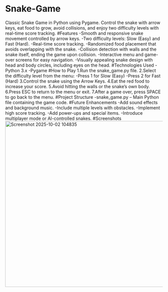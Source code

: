 # Snake-Game
Classic Snake Game in Python using Pygame. Control the snake with arrow keys, eat food to grow, avoid collisions, and enjoy two difficulty levels with real-time score tracking.
#Features
-Smooth and responsive snake movement controlled by arrow keys.
-Two difficulty levels: Slow (Easy) and Fast (Hard).
-Real-time score tracking.
-Randomized food placement that avoids overlapping with the snake.
-Collision detection with walls and the snake itself, ending the game upon collision.
-Interactive menu and game-over screens for easy navigation.
-Visually appealing snake design with head and body circles, including eyes on the head.
#Technologies Used
-Python 3.x
-Pygame
#How to Play
1.Run the snake_game.py file.
2.Select the difficulty level from the menu:
          -Press 1 for Slow (Easy)
          -Press 2 for Fast (Hard)
3.Control the snake using the Arrow Keys.
4.Eat the red food to increase your score.
5.Avoid hitting the walls or the snake’s own body.
6.Press ESC to return to the menu or exit.
7.After a game over, press SPACE to go back to the menu.
#Project Structure
-snake_game.py – Main Python file containing the game code.
#Future Enhancements
-Add sound effects and background music.
-Include multiple levels with obstacles.
-Implement high score tracking.
-Add power-ups and special items.
-Introduce multiplayer mode or AI-controlled snakes.
#Screenshots
<img width="745" height="530" alt="Screenshot 2025-10-02 104835" src="https://github.com/user-attachments/assets/3c598bce-298a-4c6b-81d1-7d1fe3d25ef0" />
